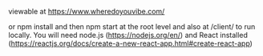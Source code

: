 viewable at https://www.wheredoyouvibe.com/

or npm install and then npm start at the root level and also at /client/ to run locally.
You will need node.js (https://nodejs.org/en/) and React installed (https://reactjs.org/docs/create-a-new-react-app.html#create-react-app)
